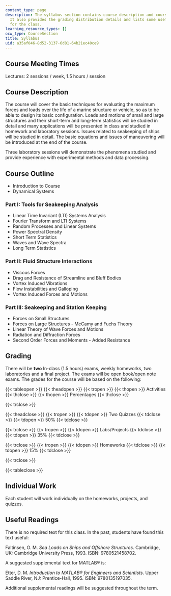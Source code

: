```yaml
---
content_type: page
description: The syllabus section contains course description and course outline information.
  It also provides the grading distribution details and lists some useful readings
  for the class.
learning_resource_types: []
ocw_type: CourseSection
title: Syllabus
uid: a35af046-8d52-3137-6d81-64b21ec40ce9
---
```


Course Meeting Times
--------------------

Lectures: 2 sessions / week, 1.5 hours / session

Course Description
------------------

The course will cover the basic techniques for evaluating the maximum forces and loads over the life of a marine structure or vehicle, so as to be able to design its basic configuration. Loads and motions of small and large structures and their short-term and long-term statistics will be studied in detail and many applications will be presented in class and studied in homework and laboratory sessions. Issues related to seakeeping of ships will be studied in detail. The basic equations and issues of maneuvering will be introduced at the end of the course.

Three laboratory sessions will demonstrate the phenomena studied and provide experience with experimental methods and data processing.

Course Outline
--------------

*   Introduction to Course
*   Dynamical Systems

### Part I: Tools for Seakeeping Analysis

*   Linear Time Invariant (LTI) Systems Analysis
*   Fourier Transform and LTI Systems
*   Random Processes and Linear Systems
*   Power Spectral Density
*   Short Term Statistics
*   Waves and Wave Spectra
*   Long Term Statistics

### Part II: Fluid Structure Interactions

*   Viscous Forces
*   Drag and Resistance of Streamline and Bluff Bodies
*   Vortex Induced Vibrations
*   Flow Instabilities and Galloping
*   Vortex Induced Forces and Motions

### Part III: Seakeeping and Station Keeping

*   Forces on Small Structures
*   Forces on Large Structures - McCamy and Fuchs Theory
*   Linear Theory of Wave Forces and Motions
*   Radiation and Diffraction Forces
*   Second Order Forces and Moments - Added Resistance

Grading
-------

There will be **two** In-class (1.5 hours) exams, weekly homeworks, two laboratories and a final project. The exams will be open book/open note exams. The grades for the course will be based on the following:

{{< tableopen >}}
{{< theadopen >}}
{{< tropen >}}
{{< thopen >}}
Activities
{{< thclose >}}
{{< thopen >}}
Percentages
{{< thclose >}}

{{< trclose >}}

{{< theadclose >}}
{{< tropen >}}
{{< tdopen >}}
Two Quizzes
{{< tdclose >}}
{{< tdopen >}}
50%
{{< tdclose >}}

{{< trclose >}}
{{< tropen >}}
{{< tdopen >}}
Labs/Projects
{{< tdclose >}}
{{< tdopen >}}
35%
{{< tdclose >}}

{{< trclose >}}
{{< tropen >}}
{{< tdopen >}}
Homeworks
{{< tdclose >}}
{{< tdopen >}}
15%
{{< tdclose >}}

{{< trclose >}}

{{< tableclose >}}

  

Individual Work
---------------

Each student will work individually on the homeworks, projects, and quizzes.

Useful Readings
---------------

There is no required text for this class. In the past, students have found this text useful:

Faltinsen, O. M. _Sea Loads on Ships and Offshore Structures_. Cambridge, UK: Cambridge University Press, 1993. ISBN: 9780521458702.

A suggested supplemental text for MATLAB® is:

Etter, D. M. _Introduction to MATLAB® for Engineers and Scientists_. Upper Saddle River, NJ: Prentice-Hall, 1995. ISBN: 9780135197035.

Additional supplemental readings will be suggested throughout the term.